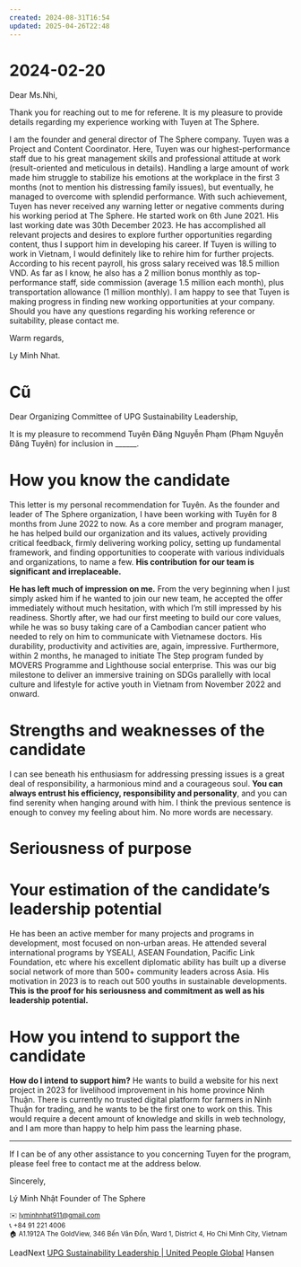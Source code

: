 ```yaml
---
created: 2024-08-31T16:54
updated: 2025-04-26T22:48
---
```

# 2024-02-20
Dear Ms.Nhi,  

Thank you for reaching out to me for referene.
It is my pleasure to provide details regarding my experience working with Tuyen at The Sphere.

I am the founder and general director of The Sphere company.
Tuyen was a Project and Content Coordinator.
Here, Tuyen was our highest-performance staff due to his great management skills and professional attitude at work (result-oriented and meticulous in details).
Handling a large amount of work made him struggle to stabilize his emotions at the workplace in the first 3 months (not to mention his distressing family issues), but eventually, he managed to overcome with splendid performance. 
With such achievement, Tuyen has never received any warning letter or negative comments during his working period at The Sphere.
He started work on 6th June 2021.
His last working date was 30th December 2023.
He has accomplished all relevant projects and desires to explore further opportunities regarding content, thus I support him in developing his career.
If Tuyen is willing to work in Vietnam, I would definitely like to rehire him for further projects.
According to his recent payroll, his gross salary received was 18.5 million VND. 
As far as I know, he also has a 2 million bonus monthly as top-performance staff, side commission (average 1.5 million each month), plus transportation allowance (1 million monthly).
I am happy to see that Tuyen is making progress in finding new working opportunities at your company. Should you have any questions regarding his working reference or suitability, please contact me.

Warm regards,

Ly Minh Nhat.

# Cũ
Dear Organizing Committee of UPG Sustainability Leadership,  

It is my pleasure to recommend Tuyên Đăng Nguyễn Phạm (Phạm Nguyễn Đăng Tuyên) for inclusion in ______.

# How you know the candidate
This letter is my personal recommendation for Tuyên. As the founder and leader of The Sphere organization, I have been working with Tuyên for 8 months from June 2022 to now. As a core member and program manager, he has helped build our organization and its values, actively providing critical feedback, firmly delivering working policy, setting up fundamental framework, and finding opportunities to cooperate with various individuals and organizations, to name a few. **His contribution for our team is significant and irreplaceable.**

**He has left much of impression on me.** From the very beginning when I just simply asked him if he wanted to join our new team, he accepted the offer immediately without much hesitation, with which I’m still impressed by his readiness. Shortly after, we had our first meeting to build our core values, while he was so busy taking care of a Cambodian cancer patient who needed to rely on him to communicate with Vietnamese doctors. His durability, productivity and activities are, again, impressive. Furthermore, within 2 months, he managed to initiate The Step program funded by MOVERS Programme and Lighthouse social enterprise. This was our big milestone to deliver an immersive training on SDGs parallelly with local culture and lifestyle for active youth in Vietnam from November 2022 and onward.

# Strengths and weaknesses of the candidate
I can see beneath his enthusiasm for addressing pressing issues is a great deal of responsibility, a harmonious mind and a courageous soul. **You can always entrust his efficiency, responsibility and personality**, and you can find serenity when hanging around with him. I think the previous sentence is enough to convey my feeling about him. No more words are necessary. 

# Seriousness of purpose
# Your estimation of the candidate’s leadership potential
He has been an active member for many projects and programs in development, most focused on non-urban areas. He attended several international programs by YSEALI, ASEAN Foundation, Pacific Link Foundation, etc where his excellent diplomatic ability has built up a diverse social network of more than 500+ community leaders across Asia. His motivation in 2023 is to reach out 500 youths in sustainable developments. **This is the proof for his seriousness and commitment as well as his leadership potential.**

# How you intend to support the candidate

**How do I intend to support him?** He wants to build a website for his next project in 2023 for livelihood improvement in his home province Ninh Thuận. There is currently no trusted digital platform for farmers in Ninh Thuận for trading, and he wants to be the first one to work on this. This would require a decent amount of knowledge and skills in web technology, and I am more than happy to help him pass the learning phase. 

---

If I can be of any other assistance to you concerning Tuyen for the program, please feel free to contact me at the address below.

Sincerely,

Lý Minh Nhật
Founder of The Sphere
  
<sub>✉️ [lyminhnhat911@gmail.com](mailto:lyminhnhat911@gmail.com)<br>📞 +84 91 221 4006<br>🏠 A1.1912A The GoldView, 346 Bến Vân Đồn, Ward 1, District 4, Ho Chi Minh City, Vietnam</sub>

LeadNext
[UPG Sustainability Leadership | United People Global](https://unitedpeople.global/nominations/upgsustainabilityleaders/?fbclid=IwAR3LbOO5yPmgP3HcMTa35yOUgZk5qaomrB36pT7Qk6HqfeVXz8u5jCvYMBo)
Hansen


